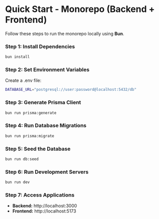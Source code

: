 # Quick Start - Monorepo (Backend + Frontend)

Follow these steps to run the monorepo locally using **Bun**.

### Step 1: Install Dependencies

```bash
bun install
```

### Step 2: Set Environment Variables

Create a .env file:

```bash
DATABASE_URL="postgresql://user:password@localhost:5432/db"
```

### Step 3: Generate Prisma Client

```bash
bun run prisma:generate
```

### Step 4: Run Database Migrations

```bash
bun run prisma:migrate
```

### Step 5: Seed the Database

```bash
bun run db:seed
```

### Step 6: Run Development Servers

```bash
bun run dev
```

### Step 7: Access Applications

- **Backend:** http://localhost:3000
- **Frontend:** http://localhost:5173
